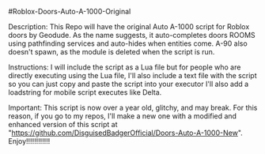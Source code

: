 #Roblox-Doors-Auto-A-1000-Original

Description: This Repo will have the original Auto A-1000 script for Roblox doors by Geodude. As the name suggests, it auto-completes doors ROOMS using pathfinding services and auto-hides when entities come. A-90 also doesn't spawn, as the module is deleted when the script is run.

Instructions: 
I will include the script as a Lua file but for people who are directly executing using the Lua file, I'll also include a text file with the script so you can just copy and paste the script into your executor I'll also add a loadstring for mobile script executes like Delta.

Important: 
This script is now over a year old, glitchy, and may break. For this reason, if you go to my repos, I'll make a new one with a modified and enhanced version of this script at "https://github.com/DisguisedBadgerOfficial/Doors-Auto-A-1000-New". 
Enjoy!!!!!!!!!!!!
